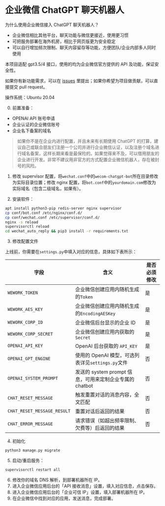 # 企业微信 ChatGPT 聊天机器人

为什么使用企业微信接入 ChatGPT 聊天机器人？
- 企业微信相比其他平台，聊天功能与微信更接近，使用更习惯
- 可把服务部署在海外机房，相比于网页版更为安全稳定
- 可以自行增加频次限制、聊天内容留存等功能，方便团队/企业内部多人同时使用

本项目适配 gpt3.5/4 接口，使用的均为企业微信官方提供的 API 及功能，保证安全性。

如果你有新功能需求，可以在 [issues](https://github.com/buaabarty/wecom-chatgpt-bot/issues) 里提出；如果你希望为项目做贡献，可以直接提交 pull request。

操作系统：Ubuntu 20.04

0. 前置准备：
- OPENAI API 账号申请
- 企业认证的企业微信账号
- 企业名下备案的域名

> 如果你不是在企业内进行配置，并且未来有长期使用 ChatGPT 的打算，建议自己或联合朋友们注册一个公司并进行企业微信认证，以及注册个域名进行域名备案，这样长期来看是最保险的。如果觉得来不及，可以借用朋友的企业进行开发。非常不建议用非官方的方式配置企业微信机器人，存在被封号的风险。

1. 修改 supervisor 配置，将`wechat.conf`中的`wecom-chatgpt-bot`所在目录修改为实际目录位置；修改 nginx 配置，将`bot.conf`中的`yourdomain.com`修改为实际域名（包含二级域名，如果有）。

2. 安装软件：

```bash
apt install python3-pip redis-server nginx supervisor
cp conf/bot.conf /etc/nginx/conf.d/
cp conf/wechat.conf /etc/supervisor/conf.d/
nginx -s reload
supervisorctl reload
cd wechat_auto_reply && pip3 install -r requirements.txt
```


3. 修改配置文件

上线前，你需要在`settings.py`中填入对应的信息，具体如下表所示：

| 字段 | 含义 | 是否必须修改 |
|-|-|-|
|`WEWORK_TOKEN`|企业微信创建应用内随机生成的`Token`|是|
|`WEWORK_AES_KEY`|企业微信创建应用内随机生成的`EncodingAESKey`|是|
|`WEWORK_CORP_ID`|企业微信后台显示的企业 ID|是|
|`WEWORK_CORP_SECRET`|企业微信创建应用内获取的`Secret`|是|
|`OPENAI_API_KEY`|OpenAI 后台获取的 `API_KEY`|是|
|`OPENAI_GPT_ENGINE`|使用的 OpenAI 模型，可选列表详见`settings.py`文件|否|
|`OPENAI_SYSTEM_PROMPT`|发送的 system prompt 信息，可用来定制企业专属的 chatbot|否|
|`CHAT_RESET_MESSAGE`|触发重置对话的消息内容，全文匹配|否|
|`CHAT_RESET_MESSAGE_RESULT`|重置对话后返回的结果|否|
|`CHAT_ERROR_MESSAGE`|请求错误（如超出频率限制、欠费等）后返回的结果|否|


4. 初始化
```bash
python3 manage.py migrate
```

5. 启动/重启服务：

```bash
supervisorctl restart all
```

6. 修改你的域名 DNS 解析，到部署机器所在 IP。
7. 进入企业微信应用后台的「API 接收消息」设置，填入对应信息，点击保存。
8. 进入企业微信应用后台的「企业可信 IP」设置，填入部署机器所在 IP。
9. 在企业微信中找到对应的应用，发送消息，完成部署。
